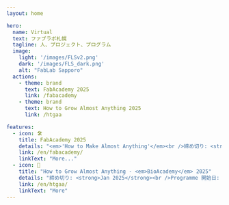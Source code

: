 ```yaml
---
layout: home

hero:
  name: Virtual
  text: ファブラボ札幌
  tagline: 人、プロジェクト、プログラム
  image:
    light: '/images/FLSv2.png'
    dark: '/images/FLS_dark.png'
    alt: "FabLab Sapporo"
  actions:
    - theme: brand
      text: FabAcademy 2025
      link: /fabacademy
    - theme: brand
      text: How to Grow Almost Anything 2025
      link: /htgaa

features:
  - icon: 🛠️
    title: FabAcademy 2025
    details: "<em>'How to Make Almost Anything'</em><br />締め切り: <strong>Dec 25th 2024</strong><br />開始日: <strong>January 15th, 2025</strong><br />期間: 20週間"
    link: /en/fabacademy/
    linkText: "More..."
  - icon: 🧬
    title: "How to Grow Almost Anything - <em>BioAcademy</em> 2025"
    details: "締め切り: <strong>Jan 2025</strong><br />Programme 開始日: <strong>TBA</strong><br />期間: 14週間"
    link: /en/htgaa/
    linkText: "More"
---
```




